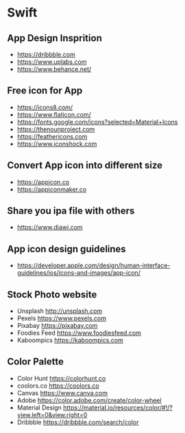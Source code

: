 # Swift

## App Design Insprition
- https://dribbble.com
- https://www.uplabs.com
- https://www.behance.net/

## Free icon for App
- https://icons8.com/
- https://www.flaticon.com/
- https://fonts.google.com/icons?selected=Material+Icons
- https://thenounproject.com
- https://feathericons.com
- https://www.iconshock.com

## Convert App icon into different size
- https://appicon.co
- https://appiconmaker.co


## Share you ipa file with others
- https://www.diawi.com 

## App icon design guidelines
- https://developer.apple.com/design/human-interface-guidelines/ios/icons-and-images/app-icon/ 

## Stock Photo website
- Unsplash http://unsplash.com
- Pexels https://www.pexels.com
- Pixabay https://pixabay.com
- Foodies Feed https://www.foodiesfeed.com
- Kaboompics https://kaboompics.com

## Color Palette
- Color Hunt https://colorhunt.co
- coolors.co https://coolors.co
- Canvas https://www.canva.com
- Adobe https://color.adobe.com/create/color-wheel
- Material Design https://material.io/resources/color/#!/?view.left=0&view.right=0
- Dribbble https://dribbble.com/search/color
